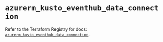 # `azurerm_kusto_eventhub_data_connection`

Refer to the Terraform Registry for docs: [`azurerm_kusto_eventhub_data_connection`](https://registry.terraform.io/providers/hashicorp/azurerm/3.110.0/docs/resources/kusto_eventhub_data_connection).
